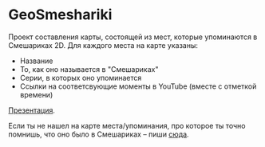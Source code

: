 # GeoSmeshariki

Проект составления карты, состоящей из мест, которые упоминаются в Смешариках 2D. Для каждого места на карте указаны:

- Название
- То, как оно называется в "Смешариках"
- Серии, в которых оно упоминается
- Ссылки на соответсвующие моменты в YouTube (вместе с отметкой времени)

[Презентация](https://docs.google.com/presentation/d/165hWZFdqW4asXFklzB0RRcfL8ALzXZUlTk5c0Qy24Ck/edit?usp=sharing).

Если ты не нашел на карте места/упоминания, про которое ты точно помнишь, что оно было в Смешариках – пиши [сюда](https://forms.gle/etvMGztnxDfYqLh86).
